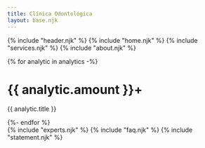 ```yaml
---
title: Clínica Odontológica
layout: base.njk
---
```


{% include "header.njk" %}
{% include "home.njk" %}
{% include "services.njk" %}
{% include "about.njk" %}
  <div class="c-count-card">
    {% for analytic in analytics -%}
    <div class="count-card">
      <h1>{{ analytic.amount }}+</h1>
      <p>{{ analytic.title }}</p>
    </div>
    {%- endfor %}
  </div>
{% include "experts.njk" %}
{% include "faq.njk" %}
{% include "statement.njk" %}